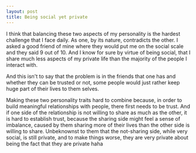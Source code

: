 ```yaml
---
layout: post
title: Being social yet private
---
```


I think that balancing these two aspects of my personality is the hardest challenge that I face daily. As one, by its nature, contradicts the other. I asked a good friend of mine where they would put me on the social scale and they said 9 out of 10. And I know for sure by virtue of being social, that I share much less aspects of my private life than the majority of the people I interact with.

And this isn't to say that the problem is in the friends that one has and whether they can be trusted or not, some people would just rather keep huge part of their lives to them selves.

Making these two personality traits hard to combine because, in order to build meaningful relationships with people, there first needs to be trust. And if one side of the relationship is not willing to share as much as the other, it is hard to establish trust, because the sharing side might feel a sense of imbalance, caused by them sharing more of their lives than the other side is willing to share. Unbeknownst to them that the not-sharing side, while very social, is still private, and to make things worse, they are very private about being the fact that they are private haha
